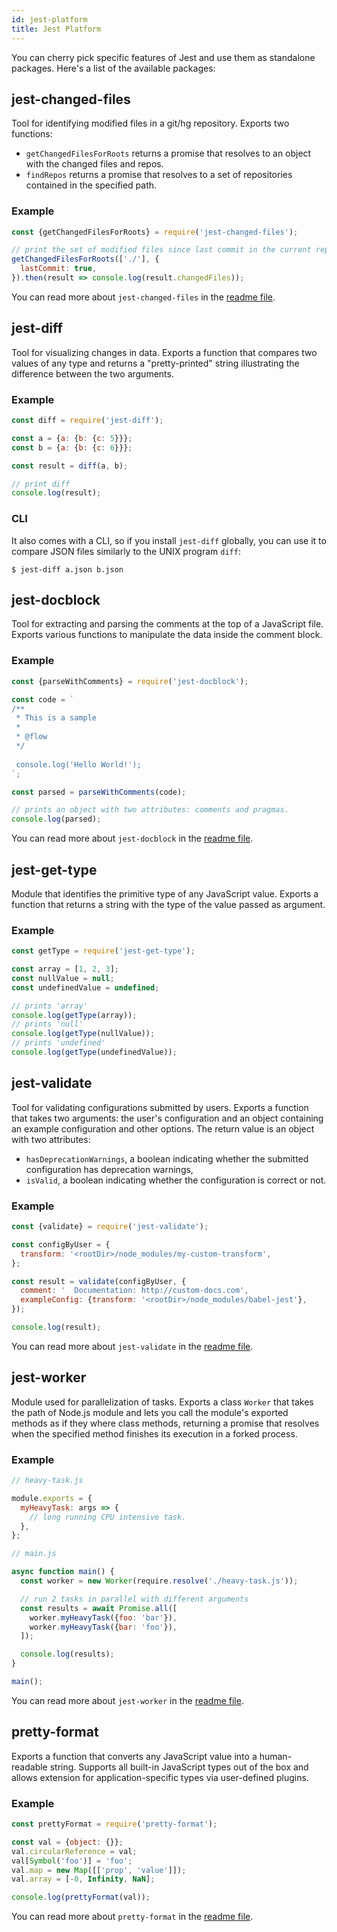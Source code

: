 ```yaml
---
id: jest-platform
title: Jest Platform
---
```


You can cherry pick specific features of Jest and use them as standalone packages. Here's a list of the available packages:

## jest-changed-files

Tool for identifying modified files in a git/hg repository. Exports two functions:

- `getChangedFilesForRoots` returns a promise that resolves to an object with the changed files and repos.
- `findRepos` returns a promise that resolves to a set of repositories contained in the specified path.

### Example

```javascript
const {getChangedFilesForRoots} = require('jest-changed-files');

// print the set of modified files since last commit in the current repo
getChangedFilesForRoots(['./'], {
  lastCommit: true,
}).then(result => console.log(result.changedFiles));
```

You can read more about `jest-changed-files` in the [readme file](https://github.com/facebook/jest/blob/master/packages/jest-changed-files/README.md).

## jest-diff

Tool for visualizing changes in data. Exports a function that compares two values of any type and returns a "pretty-printed" string illustrating the difference between the two arguments.

### Example

```javascript
const diff = require('jest-diff');

const a = {a: {b: {c: 5}}};
const b = {a: {b: {c: 6}}};

const result = diff(a, b);

// print diff
console.log(result);
```

### CLI

It also comes with a CLI, so if you install `jest-diff` globally, you can use it to compare JSON files similarly to the UNIX program `diff`:

```sh-session
$ jest-diff a.json b.json
```

## jest-docblock

Tool for extracting and parsing the comments at the top of a JavaScript file. Exports various functions to manipulate the data inside the comment block.

### Example

```javascript
const {parseWithComments} = require('jest-docblock');

const code = `
/**
 * This is a sample
 *
 * @flow
 */
 
 console.log('Hello World!');
`;

const parsed = parseWithComments(code);

// prints an object with two attributes: comments and pragmas.
console.log(parsed);
```

You can read more about `jest-docblock` in the [readme file](https://github.com/facebook/jest/blob/master/packages/jest-docblock/README.md).

## jest-get-type

Module that identifies the primitive type of any JavaScript value. Exports a function that returns a string with the type of the value passed as argument.

### Example

```javascript
const getType = require('jest-get-type');

const array = [1, 2, 3];
const nullValue = null;
const undefinedValue = undefined;

// prints 'array'
console.log(getType(array));
// prints 'null'
console.log(getType(nullValue));
// prints 'undefined'
console.log(getType(undefinedValue));
```

## jest-validate

Tool for validating configurations submitted by users. Exports a function that takes two arguments: the user's configuration and an object containing an example configuration and other options. The return value is an object with two attributes:

- `hasDeprecationWarnings`, a boolean indicating whether the submitted configuration has deprecation warnings,
- `isValid`, a boolean indicating whether the configuration is correct or not.

### Example

```javascript
const {validate} = require('jest-validate');

const configByUser = {
  transform: '<rootDir>/node_modules/my-custom-transform',
};

const result = validate(configByUser, {
  comment: '  Documentation: http://custom-docs.com',
  exampleConfig: {transform: '<rootDir>/node_modules/babel-jest'},
});

console.log(result);
```

You can read more about `jest-validate` in the [readme file](https://github.com/facebook/jest/blob/master/packages/jest-validate/README.md).

## jest-worker

Module used for parallelization of tasks. Exports a class `Worker` that takes the path of Node.js module and lets you call the module's exported methods as if they where class methods, returning a promise that resolves when the specified method finishes its execution in a forked process.

### Example

```javascript
// heavy-task.js

module.exports = {
  myHeavyTask: args => {
    // long running CPU intensive task.
  },
};
```

```javascript
// main.js

async function main() {
  const worker = new Worker(require.resolve('./heavy-task.js'));

  // run 2 tasks in parallel with different arguments
  const results = await Promise.all([
    worker.myHeavyTask({foo: 'bar'}),
    worker.myHeavyTask({bar: 'foo'}),
  ]);

  console.log(results);
}

main();
```

You can read more about `jest-worker` in the [readme file](https://github.com/facebook/jest/blob/master/packages/jest-worker/README.md).

## pretty-format

Exports a function that converts any JavaScript value into a human-readable string. Supports all built-in JavaScript types out of the box and allows extension for application-specific types via user-defined plugins.

### Example

```javascript
const prettyFormat = require('pretty-format');

const val = {object: {}};
val.circularReference = val;
val[Symbol('foo')] = 'foo';
val.map = new Map([['prop', 'value']]);
val.array = [-0, Infinity, NaN];

console.log(prettyFormat(val));
```

You can read more about `pretty-format` in the [readme file](https://github.com/facebook/jest/blob/master/packages/pretty-format/README.md).
